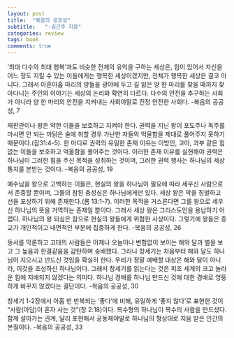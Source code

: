 ```yaml
---
layout: post
title:  "복음의 공공성"
subtitle:   "-김근주 지음"
categories: review
tags: book
comments: true
---
```


‘최대 다수의 최대 행복’과도 비슷한 전체의 유익을 구하는 세상은, 힘이 있어서 자신을 어느 정도 지킬 수 있는 이들에게는 행복한 세상이겠지만, 전체가 행복한 세상은 결코 아니다. 그래서 아흔아홉 마리의 양들을 광야에 두고 길 잃은 양 한 마리를 찾을 때까지 찾아다니는 주인의 이야기는 세상의 논리와 확연히 다르다. 다수의 안전을 추구하는 사회가 아니라 양 한 마리의 안전을 지켜내는 사회야말로 진정 안전한 사회다.
-복음의 공공성, 7

재판관이나 왕은 약한 이들을 보호하고 지켜야 한다. 권력을 지닌 왕이 포도주나 독주를 마시면 안 되는 까닭은 술에 취할 경우 가난한 자들의 억울함을 제대로 풀어주지 못하기 때문이다.(잠31:4-5). 한 마디로 권력의 유일한 존재 이유는 이방인, 고아, 과부 같은 힘 없는 이들을 보호하고 억울함을 풀어주는 것이다. 이러한 존재 이유를 실현해야 권력은 하나님이 그러한 힘을 주신 목적을 성취하는 것이며, 그러한 권력 행사는 하나님의 세상 통치를 본받는 것이다.
-복음의 공공성, 19

예수님을 왕으로 고백하는 이들은, 현실의 왕을 하나님이 필요에 따라 세우신 사람으로서 존중할 뿐이며, 그들의 참된 충성심은 하나님에게만 있다. 세상 왕은 악을 징벌하고 선을 포상하기 위해 존재한다.(롬 13:1-7). 이러한 목적을 거스른다면 그를 왕으로 세우신 하나님의 뜻을 거역하는 존재일 뿐이다. 그래서 세상 왕은 그리스도인을 용납하기 어렵다. 하나님의 왕 되심은 참으로 현실의 왕들에게 위험한 사상이다. 그렇기에 왕들은 종교가 개인적이고 내면적인 부분에 집중하게 한다.
-복음의 공공성, 26

동서를 막론하고 고대의 사람들은 어제나 오늘이나 변함없이 보이는 해와 달과 별을 보고 그 높음과 한결같음을 감탄하며 숭배했다. 그러나 창세기는 처음부터 해와 달도 하나님이 지으시고 만드신 것임을 확실히 한다. 우리가 정말 예배할 대상은 해와 달이 아니라, 이것을 조성하신 하나님이다. 그래서 창세기를 읽는다는 것은 피조 세계의 크고 놀라운 힘에 지배되지 않겠다는 의미다. 하나님 경배를 하나님 만드신 것에 대한 경배로 엉뚱하게 바꾸지 않겠다는 결단이다.
-복음의 공공성, 30

창세기 1-2장에서 아홉 번 반복되는 ‘좋다’에 비해, 유일하게 ‘좋지 않다’로 표현한 것이 “사람(아담)이 혼자 사는 것”(창 2:18)이다. 복수형의 하나님이 복수의 사람을 만드셨다. 함께 살아가는 관계, 달리 표현해서 공동체야말로 하나님의 형상대로 지음 받은 인간의 본질이다.
-복음의 공공성, 33
